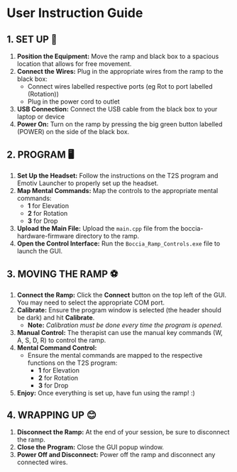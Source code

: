 # **User Instruction Guide**

## 1. **SET UP** 🔧

1. **Position the Equipment:** Move the ramp and black box to a spacious location that allows for free movement.
2. **Connect the Wires:** Plug in the appropriate wires from the ramp to the black box:
     - Connect wires labelled respective ports (eg Rot to port labelled (Rotation))
     - Plug in the power cord to outlet
3. **USB Connection:** Connect the USB cable from the black box to your laptop or device
4. **Power On:** Turn on the ramp by pressing the big green button labelled (POWER) on the side of the black box.

## 2. **PROGRAM** 🖥️

1. **Set Up the Headset:** Follow the instructions on the T2S program and Emotiv Launcher to properly set up the headset.
2. **Map Mental Commands:** Map the controls to the appropriate mental commands:
     - **1** for Elevation
     - **2** for Rotation
     - **3** for Drop
3. **Upload the Main File:** Upload the `main.cpp` file from the boccia-hardware-firmware directory to the ramp.
4. **Open the Control Interface:** Run the `Boccia_Ramp_Controls.exe` file to launch the GUI.

## 3. **MOVING THE RAMP** ⚽

1. **Connect the Ramp:** Click the **Connect** button on the top left of the GUI. You may need to select the appropriate COM port.
2. **Calibrate:** Ensure the program window is selected (the header should be dark) and hit **Calibrate**.
   - **Note:** *Calibration must be done every time the program is opened.*
3. **Manual Control:** The therapist can use the manual key commands (W, A, S, D, R) to control the ramp.
4. **Mental Command Control:**
   - Ensure the mental commands are mapped to the respective functions on the T2S program:
     - **1** for Elevation
     - **2** for Rotation
     - **3** for Drop
5. **Enjoy:** Once everything is set up, have fun using the ramp! :)

## 4. **WRAPPING UP** 😊

1. **Disconnect the Ramp:** At the end of your session, be sure to disconnect the ramp.
2. **Close the Program:** Close the GUI popup window.
3. **Power Off and Disconnect:** Power off the ramp and disconnect any connected wires.
